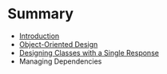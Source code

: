 # Summary

* [Introduction](README.md)
* [Object-Oriented Design](chapter1.md)
* [Designing Classes with a Single Response](designing_classes_with_a_single_response.md)
* Managing Dependencies

